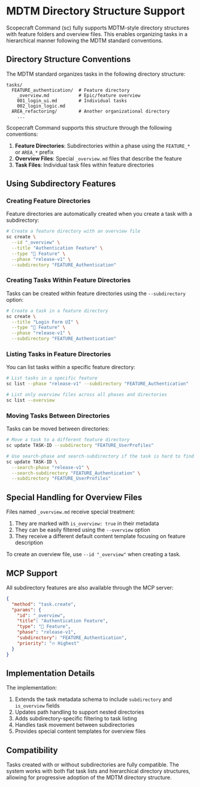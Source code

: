 # MDTM Directory Structure Support

Scopecraft Command (sc) fully supports MDTM-style directory structures with feature folders and overview files. This enables organizing tasks in a hierarchical manner following the MDTM standard conventions.

## Directory Structure Conventions

The MDTM standard organizes tasks in the following directory structure:

```
tasks/
  FEATURE_authentication/  # Feature directory
    _overview.md           # Epic/feature overview
    001_login_ui.md        # Individual tasks
    002_login_logic.md
  AREA_refactoring/        # Another organizational directory
    ...
```

Scopecraft Command supports this structure through the following conventions:

1. **Feature Directories**: Subdirectories within a phase using the `FEATURE_*` or `AREA_*` prefix
2. **Overview Files**: Special `_overview.md` files that describe the feature
3. **Task Files**: Individual task files within feature directories 

## Using Subdirectory Features

### Creating Feature Directories

Feature directories are automatically created when you create a task with a subdirectory:

```bash
# Create a feature directory with an overview file
sc create \
  --id "_overview" \
  --title "Authentication Feature" \
  --type "🌟 Feature" \
  --phase "release-v1" \
  --subdirectory "FEATURE_Authentication"
```

### Creating Tasks Within Feature Directories

Tasks can be created within feature directories using the `--subdirectory` option:

```bash
# Create a task in a feature directory
sc create \
  --title "Login Form UI" \
  --type "🌟 Feature" \
  --phase "release-v1" \
  --subdirectory "FEATURE_Authentication"
```

### Listing Tasks in Feature Directories

You can list tasks within a specific feature directory:

```bash
# List tasks in a specific feature
sc list --phase "release-v1" --subdirectory "FEATURE_Authentication"

# List only overview files across all phases and directories
sc list --overview
```

### Moving Tasks Between Directories

Tasks can be moved between directories:

```bash
# Move a task to a different feature directory
sc update TASK-ID --subdirectory "FEATURE_UserProfiles"

# Use search-phase and search-subdirectory if the task is hard to find
sc update TASK-ID \
  --search-phase "release-v1" \
  --search-subdirectory "FEATURE_Authentication" \
  --subdirectory "FEATURE_UserProfiles"
```

## Special Handling for Overview Files

Files named `_overview.md` receive special treatment:

1. They are marked with `is_overview: true` in their metadata
2. They can be easily filtered using the `--overview` option
3. They receive a different default content template focusing on feature description

To create an overview file, use `--id "_overview"` when creating a task.

## MCP Support

All subdirectory features are also available through the MCP server:

```json
{
  "method": "task.create",
  "params": {
    "id": "_overview",
    "title": "Authentication Feature",
    "type": "🌟 Feature",
    "phase": "release-v1",
    "subdirectory": "FEATURE_Authentication",
    "priority": "🔥 Highest"
  }
}
```

## Implementation Details

The implementation:

1. Extends the task metadata schema to include `subdirectory` and `is_overview` fields
2. Updates path handling to support nested directories
3. Adds subdirectory-specific filtering to task listing
4. Handles task movement between subdirectories
5. Provides special content templates for overview files

## Compatibility

Tasks created with or without subdirectories are fully compatible. The system works with both flat task lists and hierarchical directory structures, allowing for progressive adoption of the MDTM directory structure.
